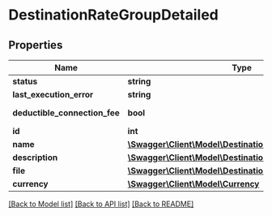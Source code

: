 # DestinationRateGroupDetailed

## Properties
Name | Type | Description | Notes
------------ | ------------- | ------------- | -------------
**status** | **string** |  | [optional] 
**last_execution_error** | **string** |  | [optional] 
**deductible_connection_fee** | **bool** |  | [default to false]
**id** | **int** |  | [optional] 
**name** | [**\Swagger\Client\Model\DestinationRateGroupName**](DestinationRateGroupName.md) |  | [optional] 
**description** | [**\Swagger\Client\Model\DestinationRateGroupDescription**](DestinationRateGroupDescription.md) |  | [optional] 
**file** | [**\Swagger\Client\Model\DestinationRateGroupFile**](DestinationRateGroupFile.md) |  | [optional] 
**currency** | [**\Swagger\Client\Model\Currency**](Currency.md) |  | [optional] 

[[Back to Model list]](../README.md#documentation-for-models) [[Back to API list]](../README.md#documentation-for-api-endpoints) [[Back to README]](../README.md)


